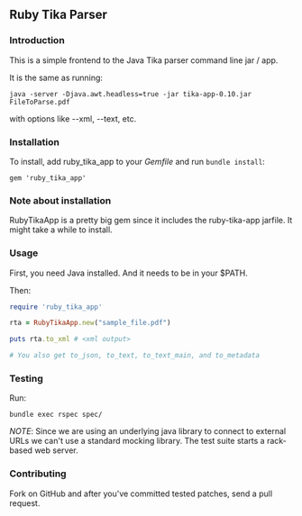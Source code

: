 ## Ruby Tika Parser

### Introduction

This is a simple frontend to the Java Tika parser command line jar / app.

It is the same as running: 

    java -server -Djava.awt.headless=true -jar tika-app-0.10.jar FileToParse.pdf

with options like --xml, --text, etc.

### Installation

To install, add ruby_tika_app to your _Gemfile_ and run `bundle install`:

    gem 'ruby_tika_app'


### Note about installation

RubyTikaApp is a pretty big gem since it includes the ruby-tika-app jarfile.
It might take a while to install.

### Usage

First, you need Java installed.  And it needs to be in your $PATH.

Then:

```ruby
require 'ruby_tika_app'

rta = RubyTikaApp.new("sample_file.pdf")

puts rta.to_xml # <xml output>

# You also get to_json, to_text, to_text_main, and to_metadata

```

### Testing

Run:

    bundle exec rspec spec/

*NOTE*: Since we are using an underlying java library to connect to external
URLs we can't use a standard mocking library.  The test suite starts a
rack-based web server.

### Contributing

Fork on GitHub and after you've committed tested patches, send a pull request.
